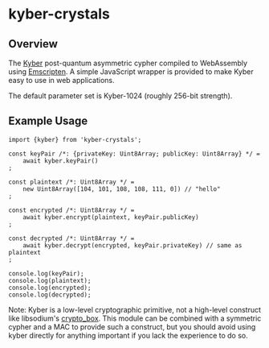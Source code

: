 # kyber-crystals

## Overview

The [Kyber](https://pq-crystals.org/kyber) post-quantum asymmetric
cypher compiled to WebAssembly using [Emscripten](https://github.com/kripken/emscripten).
A simple JavaScript wrapper is provided to make Kyber easy to use in web applications.

The default parameter set is Kyber-1024 (roughly 256-bit strength).

## Example Usage

	import {kyber} from 'kyber-crystals';

	const keyPair /*: {privateKey: Uint8Array; publicKey: Uint8Array} */ =
		await kyber.keyPair()
	;

	const plaintext /*: Uint8Array */ =
		new Uint8Array([104, 101, 108, 108, 111, 0]) // "hello"
	;

	const encrypted /*: Uint8Array */ =
		await kyber.encrypt(plaintext, keyPair.publicKey)
	;

	const decrypted /*: Uint8Array */ =
		await kyber.decrypt(encrypted, keyPair.privateKey) // same as plaintext
	;

	console.log(keyPair);
	console.log(plaintext);
	console.log(encrypted);
	console.log(decrypted);

Note: Kyber is a low-level cryptographic primitive, not a high-level construct like libsodium's
[crypto_box](https://download.libsodium.org/doc/public-key_cryptography/authenticated_encryption.html).
This module can be combined with a symmetric cypher and a MAC to provide such a construct, but you
should avoid using kyber directly for anything important if you lack the experience to do so.
